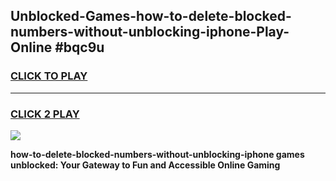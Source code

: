 
## Unblocked-Games-how-to-delete-blocked-numbers-without-unblocking-iphone-Play-Online #bqc9u
<h3>
<a href="https://news.freeplayer.one?title=how-to-delete-blocked-numbers-without-unblocking-iphone&ref=3">CLICK TO PLAY</a></h3>
<hr>

<h3>
<a href="https://news.freeplayer.one?title=how-to-delete-blocked-numbers-without-unblocking-iphone&ref=3">CLICK 2 PLAY</a>
  
</h3>

<a href="https://news.freeplayer.one?title=how-to-delete-blocked-numbers-without-unblocking-iphone&ref=3"><img src="https://clearcache.store/games.png"></a>


**how-to-delete-blocked-numbers-without-unblocking-iphone games unblocked: Your Gateway to Fun and Accessible Online Gaming**
